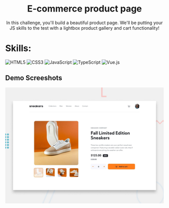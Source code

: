 <h1 align="center">E-commerce product page</h1>
<p align="center">In this challenge, you'll build a beautiful product page. We'll be putting your JS skills to the test with a lightbox product gallery and cart functionality!</p>

<h1 align="left">Skills:</h1>
<p align="left">
  <img src="https://upload.wikimedia.org/wikipedia/commons/6/61/HTML5_logo_and_wordmark.svg" alt="HTML5" width="75" height="75"/>
  <img src="https://upload.wikimedia.org/wikipedia/commons/d/d5/CSS3_logo_and_wordmark.svg" alt="CSS3" width="75" height="75"/>
  <img src="https://upload.wikimedia.org/wikipedia/commons/6/6a/JavaScript-logo.png" alt="JavaScript" width="60" height="60"/>
  <img src="https://upload.wikimedia.org/wikipedia/commons/4/4c/Typescript_logo_2020.svg" alt="TypeScript" width="60" height="60"/>
  <img src="https://upload.wikimedia.org/wikipedia/commons/9/95/Vue.js_Logo_2.svg" alt="Vue.js" width="60" height="60"/>
</p>

<h2>Demo Screeshots</h2>
<img src="./design/desktop-preview.jpg">


<!-- npm run build -->